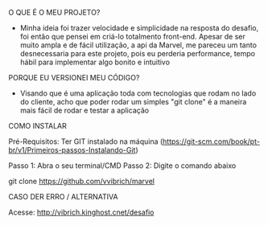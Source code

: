 O QUE É O MEU PROJETO?

- Minha ideia foi trazer velocidade e simplicidade na resposta do desafio, foi então que pensei em criá-lo totalmento front-end.
Apesar de ser muito ampla e de fácil utilização, a api da Marvel, me pareceu um tanto desnecessaria para este projeto, pois eu perderia performance,
tempo hábil para implementar algo bonito e intuitivo

PORQUE EU VERSIONEI MEU CÓDIGO?

- Visando que é uma aplicação toda com tecnologias que rodam no lado do cliente, acho que poder rodar um simples "git clone" 
é a maneira mais fácil de rodar e testar a aplicação

COMO INSTALAR

Pré-Requisitos: Ter GIT instalado na máquina (https://git-scm.com/book/pt-br/v1/Primeiros-passos-Instalando-Git)

Passo 1: Abra o seu terminal/CMD
Passo 2: Digite o comando abaixo

git clone https://github.com/vvibrich/marvel


CASO DER ERRO / ALTERNATIVA

Acesse: http://vibrich.kinghost.cnet/desafio

